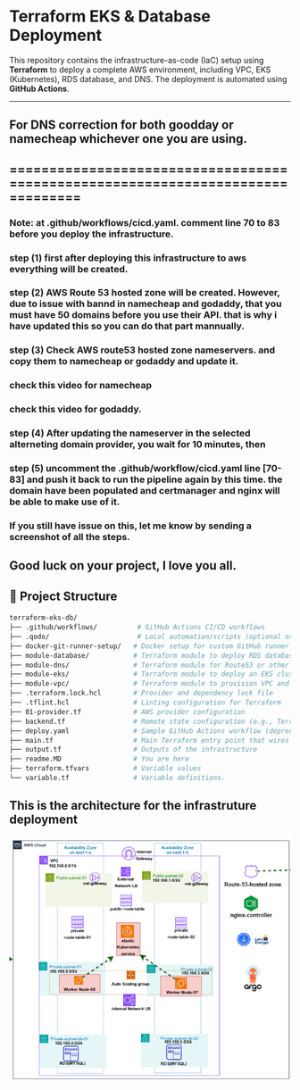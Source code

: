# Terraform EKS & Database Deployment

This repository contains the infrastructure-as-code (IaC) setup using **Terraform** to deploy a complete AWS environment, including VPC, EKS (Kubernetes), RDS database, and DNS. The deployment is automated using **GitHub Actions**.

---
## For DNS correction for both goodday or namecheap whichever one you are using.
## ===============================================================================
### Note: at .github/workflows/cicd.yaml. comment line 70 to 83 before you deploy the infrastructure.

### step (1) first after deploying this infrastructure to aws everything will be created.
### step (2) AWS Route 53 hosted zone will be created. However, due to issue with bannd in namecheap and godaddy, that you must have 50 domains before you use their API. that is why i have updated this so you can do that part mannually. 
### step (3) Check AWS route53 hosted zone nameservers. and copy them to namecheap or godaddy and update it.

### check this video for namecheap
### check this video for godaddy.

### step (4) After updating the nameserver in the selected alterneting domain provider, you wait for 10 minutes, then 
### step (5) uncomment the .github/workflow/cicd.yaml line [70-83] and push it back to run the pipeline again by this time. the domain have been populated and certmanager and nginx will be able to make use of it. 

### If you still have issue on this, let me know by sending a screenshot of all the steps.
## Good luck on your project, I love you all.



## 📁 Project Structure

```bash
terraform-eks-db/
├── .github/workflows/          # GitHub Actions CI/CD workflows
├── .qodo/                      # Local automation/scripts (optional or internal tooling)
├── docker-git-runner-setup/   # Docker setup for custom GitHub runner (if used)
├── module-database/           # Terraform module to deploy RDS databases
├── module-dns/                # Terraform module for Route53 or other DNS setup
├── module-eks/                # Terraform module to deploy an EKS cluster
├── module-vpc/                # Terraform module to provision VPC and networking
├── .terraform.lock.hcl        # Provider and dependency lock file
├── .tflint.hcl                # Linting configuration for Terraform
├── 01-provider.tf             # AWS provider configuration
├── backend.tf                 # Remote state configuration (e.g., Terraform Cloud/S3)
├── deploy.yaml                # Sample GitHub Actions workflow (deprecated or backup)
├── main.tf                    # Main Terraform entry point that wires all modules
├── output.tf                  # Outputs of the infrastructure
├── readme.MD                  # You are here
├── terraform.tfvars           # Variable values
└── variable.tf                # Variable definitions.
```

## This is the architecture for the infrastruture deployment
![Project Architecture](architecture.png)